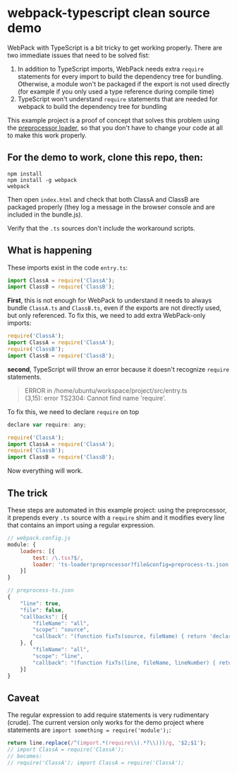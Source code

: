 # webpack-typescript clean source demo

WebPack with TypeScript is a bit tricky to get working properly. There are two immediate issues that need to be solved fist:

1. In addition to TypeScript imports, WebPack needs extra `require` statements for every import to build the dependency tree for bundling. Otherwise, a module won't be packaged if the export is not used directly (for example if you only used a type reference during compile time)
2. TypeScript won't understand `require` statements that are needed for webpack to build the dependency tree for bundling

This example project is a proof of concept that solves this problem using the [preprocessor loader](https://github.com/artificialtrends/preprocess-loader), so that you don't have to change your code at all to make this work properly.

## For the demo to work, clone this repo, then:
```
npm install
npm install -g webpack
webpack
```

Then open `index.html` and check that both ClassA and ClassB are packaged properly (they log a message in the browser console and are included in the bundle.js).

Verify that the `.ts` sources don't include the workaround scripts.

## What is happening

These imports exist in the code `entry.ts`:

```javascript
import ClassA = require('ClassA');
import ClassB = require('ClassB');
```

**First**, this is not enough for WebPack to understand it needs to always bundle `ClassA.ts` and `ClassB.ts`, even if the exports are not directly used, but only referenced. To fix this, we need to add extra WebPack-only imports:

```javascript
require('ClassA'); 
import ClassA = require('ClassA');
require('ClassB'); 
import ClassB = require('ClassB');
```

**second**, TypeScript will throw an error because it doesn't recognize `require` statements.

> ERROR in /home/ubuntu/workspace/project/src/entry.ts<br/>
> (3,15): error TS2304: Cannot find name 'require'.

To fix this, we need to declare `require` on top

```javascript
declare var require: any;

require('ClassA'); 
import ClassA = require('ClassA');
require('ClassB'); 
import ClassB = require('ClassB');
```

Now everything will work. 

## The trick

These steps are automated in this example project: using the preprocessor, it prepends every `.ts` source with a `require` shim and it modifies every line that contains an import using a regular expression.

```javascript
// webpack.config.js
module: {
    loaders: [{
        test: /\.tsx?$/,
        loader: 'ts-loader!preprocessor?file&config=preprocess-ts.json'
    }]
}

// preprocess-ts.json
{
    "line": true,
    "file": false,
    "callbacks": [{
        "fileName": "all",
        "scope": "source",
        "callback": "(function fixTs(source, fileName) { return 'declare var require: any;' + source; })"
    }, {
        "fileName": "all",
        "scope": "line",
        "callback": "(function fixTs(line, fileName, lineNumber) { return line.replace(/^(import.*(require\\(.*?\\)))/g, '$2;$1'); })"
    }]
}
```



## Caveat

The regular expression to add require statements is very rudimentary (crude). The current version only works for the demo project where statements are `import something = require('module');`:

```javascript
return line.replace(/^(import.*(require\\(.*?\\)))/g, '$2;$1');
// import ClassA = require('ClassA');
// becomes:
// require('ClassA'); import ClassA = require('ClassA');
```
